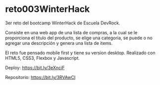 # reto003WinterHack
3er reto del bootcamp WinterHack de Escuela DevRock.

Consiste en una web app de una lista de compras, a la cual se le proporciona el titulo del producto, se elige una categoria, se puede o no agregar una descripción y genera una lista de items. 

El reto fue pensado mobile first y tiene su version desktop. Realizado con HTML5, CSS3, Flexbox y Javascript.


Deploy: https://bit.ly/3eXnciF

Repositorio: https://bit.ly/3RVAwCI
